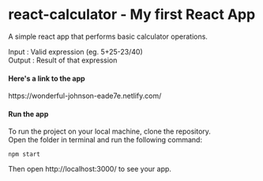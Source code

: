 # react-calculator - My first React App
A simple react app that performs basic calculator operations.

Input : Valid expression (eg. 5+25-23/40)<br> 
Output : Result of that expression

<h4>Here's a link to the app </h4>
https://wonderful-johnson-eade7e.netlify.com/


<h4>Run the app </h4>
To run the project on your local machine, clone the repository. <br>
Open the folder in terminal and run the following command:<br>


<code>npm start</code><br>

Then open http://localhost:3000/ to see your app.
